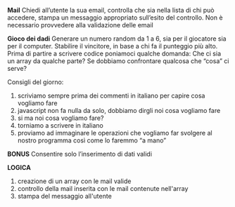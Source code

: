 **Mail**
Chiedi all’utente la sua email, controlla che sia nella lista di chi può accedere, stampa un messaggio appropriato sull’esito del controllo. Non è necessario provvedere alla validazione delle email

**Gioco dei dadi**
Generare un numero random da 1 a 6, sia per il giocatore sia per il computer.
Stabilire il vincitore, in base a chi fa il punteggio più alto.
Prima di partire a scrivere codice poniamoci qualche domanda:
Che ci sia un array da qualche parte?
Se dobbiamo confrontare qualcosa che “cosa” ci serve?

Consigli del giorno:
1. scriviamo sempre prima dei commenti in italiano per capire cosa vogliamo fare
2. javascript non fa nulla da solo, dobbiamo dirgli noi cosa vogliamo fare
3. si ma noi cosa vogliamo fare?
4. torniamo a scrivere in italiano
5. proviamo ad immaginare le operazioni che vogliamo far svolgere al nostro programma così come lo faremmo “a mano”

**BONUS**
Consentire solo l’inserimento di dati validi

**LOGICA**
1. creazione di un array con le mail valide
2. controllo della mail inserita con le mail contenute nell'array
3. stampa del messaggio all'utente